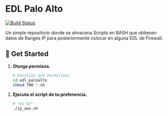 # EDL Palo Alto

[![Build Status](https://travis-ci.org/joemccann/dillinger.svg?branch=master)]()

Un simple repositorio donde se almacena Scripts en BASH que obtienen datos de Ranges IP para posteriormente colocar en alguna EDL de Firewall.


## 🚀 Get Started

1. **Otorga permisos.**

   ```bash
   # Position and Permitions
   cd edl_paloalto
   chmod 700 *.sh
   ```

1. **Ejecuta el script de tu preferencia.**

   ```bash
   # "Go Go"
   ./ip_aws.sh
   ```
